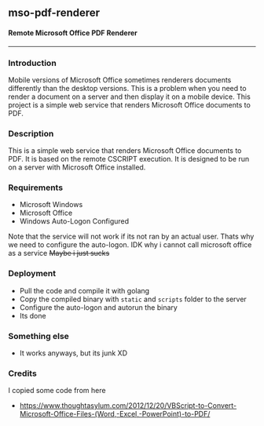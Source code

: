## mso-pdf-renderer
#### Remote Microsoft Office PDF Renderer

---

### Introduction
Mobile versions of Microsoft Office sometimes renderers documents differently than the desktop versions.
This is a problem when you need to render a document on a server and then display it on a mobile device.
This project is a simple web service that renders Microsoft Office documents to PDF.

### Description
This is a simple web service that renders Microsoft Office documents to PDF.
It is based on the remote CSCRIPT execution.
It is designed to be run on a server with Microsoft Office installed.

### Requirements

 - Microsoft Windows
 - Microsoft Office
 - Windows Auto-Logon Configured

Note that the service will not work if its not ran by an actual user.
Thats why we need to configure the auto-logon.
IDK why i cannot call microsoft office as a service ~~Maybe i just sucks~~

### Deployment

 - Pull the code and compile it with golang
 - Copy the compiled binary with ```static``` and ```scripts``` folder to the server
 - Configure the auto-logon and autorun the binary
 - Its done

### Something else

 - It works anyways, but its junk XD

### Credits

I copied some code from here
 - https://www.thoughtasylum.com/2012/12/20/VBScript-to-Convert-Microsoft-Office-Files-(Word,-Excel,-PowerPoint)-to-PDF/